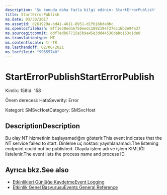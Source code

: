 ```yaml
---
description: 'Şu konuda daha fazla bilgi edinin: StartErrorPublish'
title: StartErrorPublish
ms.date: 03/30/2017
ms.assetid: d261929a-bd41-4611-8951-d1fb16bda0bc
ms.openlocfilehash: 8ff1e30eda6750eedc189219ef276c16b2e94a37
ms.sourcegitcommit: ddf7edb67715a5b9a45e3dd44536dabc153c1de0
ms.translationtype: MT
ms.contentlocale: tr-TR
ms.lasthandoff: 02/06/2021
ms.locfileid: "99655740"
---
```

# <a name="starterrorpublish"></a><span data-ttu-id="9b5e6-103">StartErrorPublish</span><span class="sxs-lookup"><span data-stu-id="9b5e6-103">StartErrorPublish</span></span>

<span data-ttu-id="9b5e6-104">Kimlik: 158</span><span class="sxs-lookup"><span data-stu-id="9b5e6-104">Id: 158</span></span>  
  
 <span data-ttu-id="9b5e6-105">Önem derecesi: Hata</span><span class="sxs-lookup"><span data-stu-id="9b5e6-105">Severity: Error</span></span>  
  
 <span data-ttu-id="9b5e6-106">Kategori: SMSvcHost</span><span class="sxs-lookup"><span data-stu-id="9b5e6-106">Category: SMSvcHost</span></span>  
  
## <a name="description"></a><span data-ttu-id="9b5e6-107">Description</span><span class="sxs-lookup"><span data-stu-id="9b5e6-107">Description</span></span>  

 <span data-ttu-id="9b5e6-108">Bu olay NT hizmetinin başlayamadığını gösterir.</span><span class="sxs-lookup"><span data-stu-id="9b5e6-108">This event indicates that the NT service failed to start.</span></span> <span data-ttu-id="9b5e6-109">Dinleme uç noktası yayımlanamadı.</span><span class="sxs-lookup"><span data-stu-id="9b5e6-109">The listening endpoint could not be published.</span></span> <span data-ttu-id="9b5e6-110">Olayda işlem adı ve işlem KIMLIĞI listelenir.</span><span class="sxs-lookup"><span data-stu-id="9b5e6-110">The event lists the process name and process ID.</span></span>  
  
## <a name="see-also"></a><span data-ttu-id="9b5e6-111">Ayrıca bkz.</span><span class="sxs-lookup"><span data-stu-id="9b5e6-111">See also</span></span>

- [<span data-ttu-id="9b5e6-112">Etkinlikleri Günlüğe Kaydetme</span><span class="sxs-lookup"><span data-stu-id="9b5e6-112">Event Logging</span></span>](index.md)
- [<span data-ttu-id="9b5e6-113">Etkinlik Genel Başvurusu</span><span class="sxs-lookup"><span data-stu-id="9b5e6-113">Events General Reference</span></span>](events-general-reference.md)
